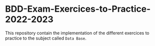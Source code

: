 # BDD-Exam-Exercices-to-Practice-2022-2023
This repository contain the implementation of the different exercices to practice to the subject called `Data Base`.
